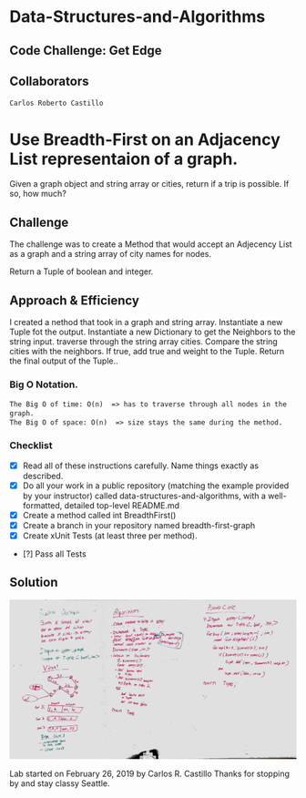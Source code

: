 # Data-Structures-and-Algorithms
## Code Challenge: Get Edge

## Collaborators
```
Carlos Roberto Castillo
```

# Use Breadth-First on an Adjacency List representaion of a graph.
<!-- Short summary or background information -->
Given a graph object and string array or cities, return if a trip is possible.
If so, how much?


## Challenge
<!-- Description of the challenge -->
The challenge was to create a Method that would accept an Adjecency List as a graph and a string array of city names for nodes.

Return a Tuple of boolean and integer.

## Approach & Efficiency

<!-- What approach did you take? Why? What is the Big O space/time for this approach? --> 

I created a nethod that took in a graph and string array.
 Instantiate a new Tuple fot the output.
 Instantiate a new Dictionary to get the Neighbors to the string input.
 traverse through the string array cities.
 Compare the string cities with the neighbors.
 If true, add true and weight to the Tuple.
 Return the final output of the Tuple..


### Big O Notation.
```
The Big O of time: O(n)  => has to traverse through all nodes in the graph.
The Big O of space: O(n)  => size stays the same during the method.
```

### Checklist

- [x] Read all of these instructions carefully. Name things exactly as described.
- [x] Do all your work in a public repository (matching the example provided by your instructor) called data-structures-and-algorithms, with a well-formatted, detailed top-level README.md
- [x] Create a method called int BreadthFirst()
- [x] Create a branch in your repository named breadth-first-graph
- [x] Create xUnit Tests (at least three per method).
- [?] Pass all Tests

## Solution
<!-- Embedded whiteboard image -->
![](../../assets/GetEdge.jpg?raw=true)


Lab started on February 26, 2019 by Carlos R. Castillo
Thanks for stopping by and stay classy Seattle.